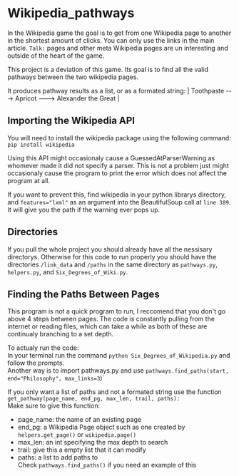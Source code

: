 # Wikipedia_pathways

In the Wikipedia game the goal is to get from one Wikipedia page to another in the shortest amount of clicks. You can only use the links in the main article. `Talk:` pages and other meta Wikipedia pages are un interesting and outside of the heart of the game.

This project is a deviation of this game. Its goal is to find all the valid pathways between the two wikipedia pages.

It produces pathway results as a list, or as a formated string:
| Toothpaste ---> Apricot ---> Alexander the Great | 


## Importing the Wikipedia API

You will need to install the wikipedia package using the following command:
`pip install wikipedia`

Using this API might occasionaly cause a GuessedAtParserWarning as whomever
made it did not specify a parser. This is not a problem just might occasionaly
cause the program to print the error which does not affect the program at all.

If you want to prevent this, find wikipedia in your python librarys directory,
and `features="lxml"` as an argument into the BeautifulSoup call at `line 389`.
It will give you the path if the warning ever pops up.

## Directories

If you pull the whole project you should already have all the nessisary directorys. Otherwise for this code to run properly you should have the directories `/link_data` and `/paths` in the same directory as `pathways.py`, `helpers.py`, and `Six_Degrees_of_Wiki.py`.



## Finding the Paths Between Pages

This program is not a quick program to run, I reccomend that you don't go above 4 steps between pages. The code is constantly pulling from the internet or reading files, which can take a while as both of these are continualy branching to a set depth.

To actualy run the code:  
In your terminal run the command `python Six_Degrees_of_Wikipedia.py` and follow the prompts.  
Another way is to import pathways.py and use `pathways.find_paths(start, end="Philosophy", max_links=3`)`

If you only want a list of paths and not a formated string use the function `get_pathway(page_name, end_pg, max_len, trail, paths):`  
Make sure to give this function:  
- page_name: the name of an existing page  
- end_pg: a Wikipedia Page object such as one created by `helpers.get_page()` or `wikipedia.page()`  
- max_len: an int specifying the max depth to search  
- trail: give this a empty list that it can modify  
- paths: a list to add paths to  
Check `pathways.find_paths()` if you need an example of this

